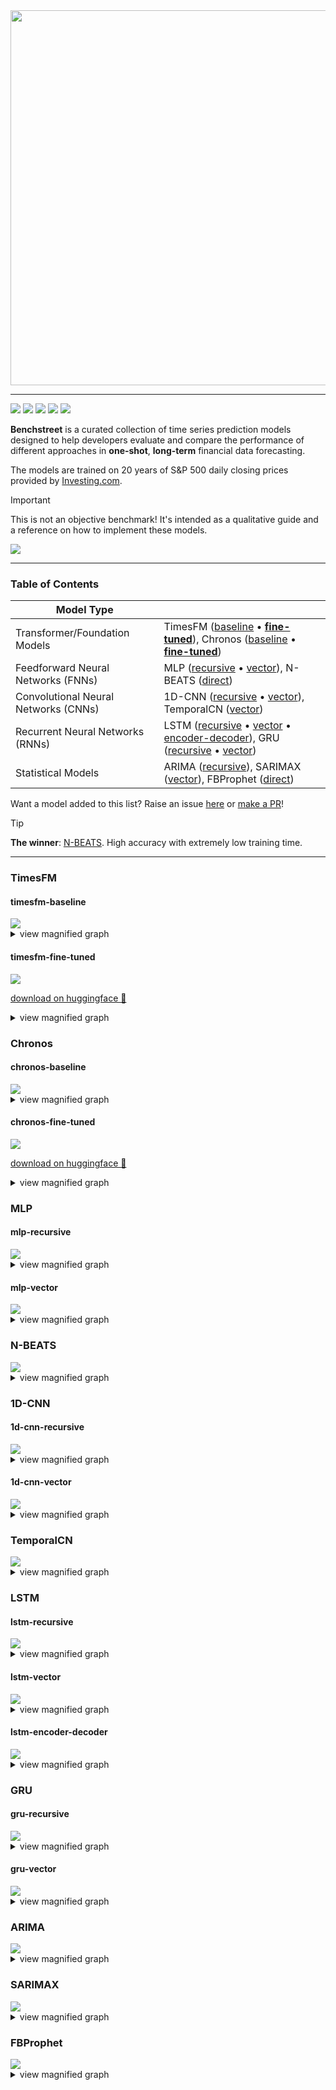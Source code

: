 <img src="docs/images/logo.png" width="600">

<hr/>

![](https://img.shields.io/badge/Keras-FF0000?style=for-the-badge&logo=keras&logoColor=white) ![](https://img.shields.io/badge/PyTorch-EE4C2C?style=for-the-badge&logo=pytorch&logoColor=white) ![](https://img.shields.io/badge/TensorFlow-FF6F00?style=for-the-badge&logo=tensorflow&logoColor=white) ![](https://img.shields.io/badge/Weights_&_Biases-FFBE00?style=for-the-badge&logo=WeightsAndBiases&logoColor=white) ![](https://img.shields.io/badge/-HuggingFace-FDEE21?style=for-the-badge&logo=HuggingFace&logoColor=black)

**Benchstreet** is a curated collection of time series prediction models designed to help developers evaluate and compare the performance of different approaches in **one-shot**, **long-term** financial data forecasting.

The models are trained on 20 years of S&P 500 daily closing prices provided by [Investing.com](https://investing.com/indices/us-spx-500-historical-data).

> [!IMPORTANT]
> This is not an objective benchmark! It's intended as a qualitative guide and a reference on how to implement these models.

![](docs/images/diagram.png)

<hr />

### Table of Contents

| Model Type                           |                                                       |
|--------------------------------------|-------------------------------------------------------|
| Transformer/Foundation Models        | TimesFM ([baseline](#timesfm-baseline) • [**fine-tuned**](#timesfm-fine-tuned)), Chronos ([baseline](#chronos-baseline) • [**fine-tuned**](#chronos-fine-tuned)) |
| Feedforward Neural Networks (FNNs)   | MLP ([recursive](#mlp-recursive) • [vector](#mlp-vector)), N-BEATS ([direct](#n-beats)) |
| Convolutional Neural Networks (CNNs) | 1D-CNN ([recursive](#1d-cnn-recursive) • [vector](#1d-cnn-vector)), TemporalCN ([vector](#temporalcn)) |
| Recurrent Neural Networks (RNNs)     | LSTM ([recursive](#lstm-recursive) • [vector](#lstm-vector) • [encoder-decoder](#lstm-encoder-decoder)), GRU ([recursive](#gru-recursive) • [vector](#gru-vector)) |
| Statistical Models                   | ARIMA ([recursive](#arima)), SARIMAX ([vector](#sarimax)), FBProphet ([direct](#fbprophet)) |

Want a model added to this list? Raise an issue [here](https://github.com/puffinsoft/benchstreet/issues) or [make a PR](https://github.com/puffinsoft/benchstreet/pulls)!

> [!TIP]
> **The winner**: [N-BEATS](#n-beats). High accuracy with extremely low training time.

<hr />

### TimesFM

#### timesfm-baseline

<img src="docs/images/timesfm_baseline.png"/>
<details>
<summary>view magnified graph</summary>
<img src="docs/images/timesfm_baseline_ZOOMED.png" width="80%">
</details>

#### timesfm-fine-tuned

<img src="docs/images/timesfm_finetuned.png"/>

[download on huggingface 🤗](https://huggingface.co/ColonelParrot/benchstreet-timesfm-2.0-500m-torch-sp500)

<details>
<summary>view magnified graph</summary>
<img src="docs/images/timesfm_finetuned_ZOOMED.png" width="80%">
</details>

### Chronos

#### chronos-baseline

<img src="docs/images/chronos_baseline.png"/>
<details>
<summary>view magnified graph</summary>
<img src="docs/images/chronos_baseline_ZOOMED.png" width="80%">
</details>

#### chronos-fine-tuned

<img src="docs/images/chronos_finetuned.png"/>

[download on huggingface 🤗](https://huggingface.co/ColonelParrot/benchstreet-chronos-t5-small-sp500)

<details>
<summary>view magnified graph</summary>
<img src="docs/images/chronos_finetuned_ZOOMED.png" width="80%">
</details>

### MLP

#### mlp-recursive

<img src="docs/images/mlp_recursive.png"/>
<details>
<summary>view magnified graph</summary>
<img src="docs/images/mlp_recursive_ZOOMED.png" width="80%">
</details>

#### mlp-vector

<img src="docs/images/mlp_vector_multistep.png"/>
<details>
<summary>view magnified graph</summary>
<img src="docs/images/mlp_vector_multistep_ZOOMED.png" width="80%">
</details>

### N-BEATS

<img src="docs/images/nbeats.png"/>
<details>
<summary>view magnified graph</summary>
<img src="docs/images/nbeats_ZOOMED.png" width="80%">
</details>

### 1D-CNN

#### 1d-cnn-recursive

<img src="docs/images/cnn_1d_recursive.png"/>
<details>
<summary>view magnified graph</summary>
<img src="docs/images/cnn_1d_recursive_ZOOMED.png" width="80%">
</details>

#### 1d-cnn-vector

<img src="docs/images/cnn_1d_vector_multistep.png"/>
<details>
<summary>view magnified graph</summary>
<img src="docs/images/cnn_1d_vector_multistep_ZOOMED.png" width="80%">
</details>

### TemporalCN

<img src="docs/images/tcn_vector_multistep.png"/>
<details>
<summary>view magnified graph</summary>
<img src="docs/images/tcn_vector_multistep_ZOOMED.png" width="80%">
</details>

### LSTM

#### lstm-recursive

<img src="docs/images/lstm_recursive.png"/>
<details>
<summary>view magnified graph</summary>
<img src="docs/images/lstm_recursive_ZOOMED.png" width="80%">
</details>

#### lstm-vector

<img src="docs/images/lstm_vector_multistep.png"/>
<details>
<summary>view magnified graph</summary>
<img src="docs/images/lstm_vector_multistep_ZOOMED.png" width="80%">
</details>

#### lstm-encoder-decoder

<img src="docs/images/lstm_encdec_multistep.png"/>
<details>
<summary>view magnified graph</summary>
<img src="docs/images/lstm_encdec_multistep_ZOOMED.png" width="80%">
</details>

### GRU

#### gru-recursive

<img src="docs/images/gru_recursive.png"/>
<details>
<summary>view magnified graph</summary>
<img src="docs/images/gru_recursive_ZOOMED.png" width="80%">
</details>

#### gru-vector

<img src="docs/images/gru_vector_multistep.png"/>
<details>
<summary>view magnified graph</summary>
<img src="docs/images/gru_vector_multistep_ZOOMED.png" width="80%">
</details>

### ARIMA

<img src="docs/images/arima_recursive.png"/>
<details>
<summary>view magnified graph</summary>
<img src="docs/images/arima_recursive_ZOOMED.png" width="80%">
</details>

### SARIMAX

<img src="docs/images/sarima.png"/>
<details>
<summary>view magnified graph</summary>
<img src="docs/images/sarima_ZOOMED.png" width="80%">
</details>

### FBProphet

<img src="docs/images/prophet.png"/>
<details>
<summary>view magnified graph</summary>
<img src="docs/images/prophet_ZOOMED.png" width="80%">
</details>